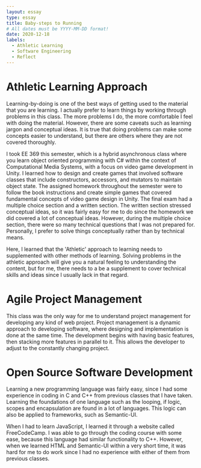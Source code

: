 ```yaml
---
layout: essay
type: essay
title: Baby-steps to Running
# All dates must be YYYY-MM-DD format!
date: 2020-12-18
labels:
  - Athletic Learning
  - Software Engineering
  - Reflect
---
```


# Athletic Learning Approach

Learning-by-doing is one of the best ways of getting used to the material that you are learning. I actually prefer to learn things by working through problems in this class. The more problems I do, the more comfortable I feel with doing the material. However, there are some caveats such as learning jargon and conceptual ideas. It is true that doing problems can make some concepts easier to understand, but there are others where they are not covered thoroughly.

I took EE 369 this semester, which is a hybrid asynchronous class where you learn object oriented programming with C# within the context of Computational Media Systems, with a focus on video game development in Unity. I learned how to design and create games that involved software classes that include constructors, accessors, and mutators to maintain object state. The assigned homework throughout the semester were to follow the book instructions and create simple games that covered fundamental concepts of video game design in Unity. The final exam had a multiple choice section and a written section. The written section stressed conceptual ideas, so it was fairly easy for me to do since the homework we did covered a lot of conceptual ideas. However, during the multiple choice section, there were so many technical questions that I was not prepared for. Personally, I prefer to solve things conceptually rather than by technical means.

Here, I learned that the 'Athletic' approach to learning needs to supplemented with other methods of learning. Solving problems in the athletic approach will give you a natural feeling to understanding the content, but for me, there needs to a be a supplement to cover technical skills and ideas since I usually lack in that regard.

# Agile Project Management

This class was the only way for me to understand project management for developing any kind of web project. Project management is a dynamic approach to developing software, where designing and implementation is done at the same time. The development begins with having basic features, then stacking more features in parallel to it. This allows the developer to adjust to the constantly changing project.

# Open Source Software Development

Learning a new programming language was fairly easy, since I had some experience in coding in C and C++ from previous classes that I have taken. Learning the foundations of one language such as the looping, if logic, scopes and encapsulation are found in a lot of languages. This logic can also be applied to frameworks, such as Semantic-UI.

When I had to learn JavaScript, I learned it through a website called FreeCodeCamp. I was able to go through the coding course with some ease, because this language had similar functionality to C++. However, when we learned HTML and Semantic-UI within a very short time, it was hard for me to do work since I had no experience with either of them from previous classes.

